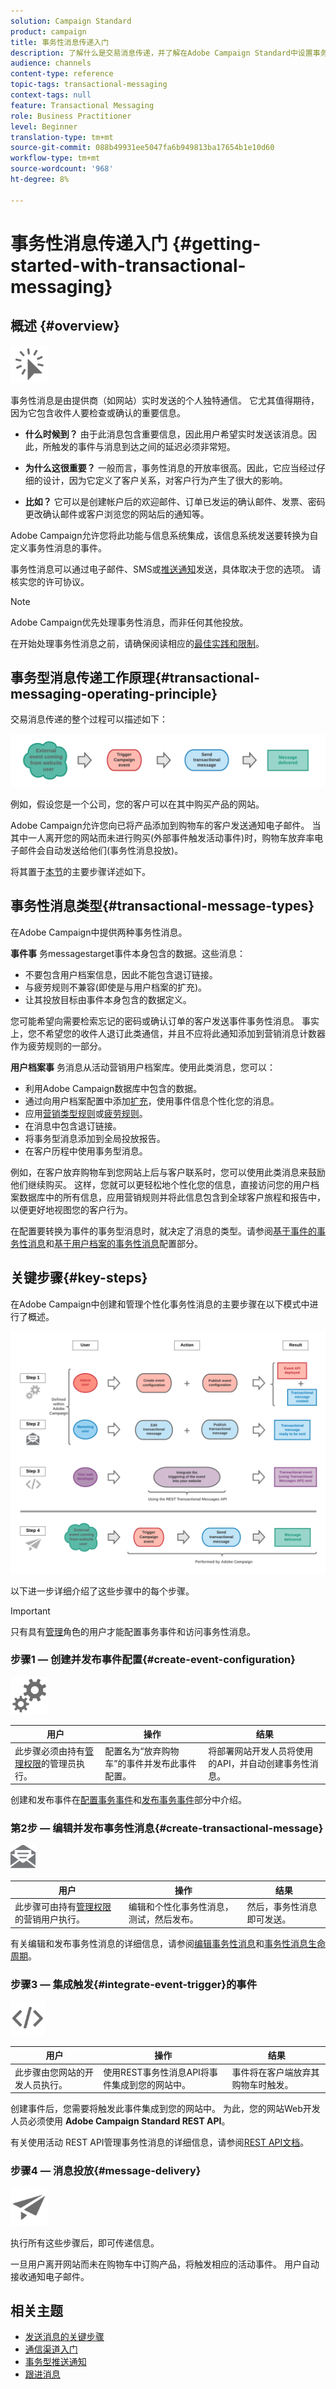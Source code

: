 ```yaml
---
solution: Campaign Standard
product: campaign
title: 事务性消息传递入门
description: 了解什么是交易消息传递，并了解在Adobe Campaign Standard中设置事务性消息的主要步骤。
audience: channels
content-type: reference
topic-tags: transactional-messaging
context-tags: null
feature: Transactional Messaging
role: Business Practitioner
level: Beginner
translation-type: tm+mt
source-git-commit: 088b49931ee5047fa6b949813ba17654b1e10d60
workflow-type: tm+mt
source-wordcount: '968'
ht-degree: 8%

---
```



# 事务性消息传递入门 {#getting-started-with-transactional-messaging}

## 概述 {#overview}

<img src="assets/do-not-localize/icon_transactional.svg" width="60px">

事务性消息是由提供商（如网站）实时发送的个人独特通信。 它尤其值得期待，因为它包含收件人要检查或确认的重要信息。

* **什么时候到？** 由于此消息包含重要信息，因此用户希望实时发送该消息。因此，所触发的事件与消息到达之间的延迟必须非常短。

* **为什么这很重要？** 一般而言，事务性消息的开放率很高。因此，它应当经过仔细的设计，因为它定义了客户关系，对客户行为产生了很大的影响。

* **比如？** 它可以是创建帐户后的欢迎邮件、订单已发运的确认邮件、发票、密码更改确认邮件或客户浏览您的网站后的通知等。

Adobe Campaign允许您将此功能与信息系统集成，该信息系统发送要转换为自定义事务性消息的事件。

事务性消息可以通过电子邮件、SMS或[推送通知](../../channels/using/transactional-push-notifications.md)发送，具体取决于您的选项。 请核实您的许可协议。

>[!NOTE]
>
>Adobe Campaign优先处理事务性消息，而非任何其他投放。

<!--Guidelines to implement transactional messaging capabilities in your website are detailed in [this section](../../api/using/managing-transactional-messages.md).-->

在开始处理事务性消息之前，请确保阅读相应的[最佳实践和限制](../../channels/using/transactional-messaging-limitations.md)。

## 事务型消息传递工作原理{#transactional-messaging-operating-principle}

交易消息传递的整个过程可以描述如下：

![](assets/message-center-process.png)

例如，假设您是一个公司，您的客户可以在其中购买产品的网站。

Adobe Campaign允许您向已将产品添加到购物车的客户发送通知电子邮件。 当其中一人离开您的网站而未进行购买(外部事件触发活动事件)时，购物车放弃率电子邮件会自动发送给他们(事务性消息投放)。

将其置于[本节](#key-steps)的主要步骤详述如下。

## 事务性消息类型{#transactional-message-types}

在Adobe Campaign中提供两种事务性消息。

**事件事** 务messagestarget事件本身包含的数据。这些消息：
* 不要包含用户档案信息，因此不能包含退订链接。
* 与疲劳规则不兼容(即使是与用户档案的扩充)。
* 让其投放目标由事件本身包含的数据定义。

您可能希望向需要检索忘记的密码或确认订单的客户发送事件事务性消息。 事实上，您不希望您的收件人退订此类通信，并且不应将此通知添加到营销消息计数器作为疲劳规则的一部分。

**用户档案事** 务消息从活动营销用户档案库。使用此类消息，您可以：
* 利用Adobe Campaign数据库中包含的数据。
* 通过向用户档案配置中添加[扩充](../../channels/using/configuring-transactional-event.md#enriching-the-transactional-message-content)，使用事件信息个性化您的消息。
* 应用[营销类型规则](../../sending/using/managing-typology-rules.md)或[疲劳规则](../../sending/using/fatigue-rules.md)。
* 在消息中包含退订链接。
* 将事务型消息添加到全局投放报告。
* 在客户历程中使用事务型消息。

例如，在客户放弃购物车到您网站上后与客户联系时，您可以使用此类消息来鼓励他们继续购买。 这样，您就可以更轻松地个性化您的信息，直接访问您的用户档案数据库中的所有信息，应用营销规则并将此信息包含到全球客户旅程和报告中，以便更好地视图您的客户行为。

在配置要转换为事件的事务型消息时，就决定了消息的类型。请参阅[基于事件的事务性消息](../../channels/using/configuring-transactional-event.md#event-based-transactional-messages)和[基于用户档案的事务性消息](../../channels/using/configuring-transactional-event.md#profile-based-transactional-messages)配置部分。

## 关键步骤{#key-steps}

在Adobe Campaign中创建和管理个性化事务性消息的主要步骤在以下模式中进行了概述。

![](assets/message-center-overview.png)

以下进一步详细介绍了这些步骤中的每个步骤。

>[!IMPORTANT]
>
>只有具有[管理](../../administration/using/users-management.md#functional-administrators)角色的用户才能配置事务事件和访问事务性消息。

### 步骤1 — 创建并发布事件配置{#create-event-configuration}

<img src="assets/do-not-localize/icon_config.svg" width="60px">

| 用户 | 操作 | 结果 |
|--- |--- |--- |
| 此步骤必须由持有[管理权限](../../administration/using/users-management.md#functional-administrators)的管理员执行。 | 配置名为“放弃购物车”的事件并发布此事件配置。 | 将部署网站开发人员将使用的API，并自动创建事务性消息。 |

创建和发布事件在[配置事务事件](../../channels/using/configuring-transactional-event.md)和[发布事务事件](../../channels/using/publishing-transactional-event.md)部分中介绍。

### 第2步 — 编辑并发布事务性消息{#create-transactional-message}

<img src="assets/do-not-localize/icon_notification.svg" width="40px">

| 用户 | 操作 | 结果 |
|--- |--- |--- |
| 此步骤可由持有[管理权限](../../administration/using/users-management.md#functional-administrators)的营销用户执行。 | 编辑和个性化事务性消息，测试，然后发布。 | 然后，事务性消息即可发送。 |

有关编辑和发布事务性消息的详细信息，请参阅[编辑事务性消息](../../channels/using/editing-transactional-message.md)和[事务性消息生命周期](../../channels/using/publishing-transactional-message.md)。

### 步骤3 — 集成触发{#integrate-event-trigger}的事件

<img src="assets/do-not-localize/icon_api.svg" width="55px">

<!--**Event triggering integration**-->

| 用户 | 操作 | 结果 |
|--- |--- |--- |
| 此步骤由您网站的开发人员执行。 | 使用REST事务性消息API将事件集成到您的网站中。 | 事件将在客户端放弃其购物车时触发。 |

创建事件后，您需要将触发此事件集成到您的网站中。<!--In this example, you want a "Cart abandonment" event to be triggered whenever one of your clients leaves your website before purchasing the products in their cart.--> 为此，您的网站Web开发人员必须使用 **Adobe Campaign Standard REST API**。

有关使用活动 REST API管理事务性消息的详细信息，请参阅[REST API文档](../../api/using/managing-transactional-messages.md)。

### 步骤4 — 消息投放{#message-delivery}

<img src="assets/do-not-localize/icon_channels.svg" width="60px">

执行所有这些步骤后，即可传递信息。

一旦用户离开网站而未在购物车中订购产品，将触发相应的活动事件。 用户自动接收通知电子邮件。

## 相关主题

* [发送消息的关键步骤](../../channels/using/key-steps-to-send-a-message.md)
* [通信渠道入门](../../channels/using/get-started-communication-channels.md)
* [事务型推送通知](../../channels/using/transactional-push-notifications.md)
* [跟进消息](../../channels/using/follow-up-messages.md)
